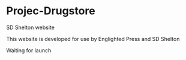 # Projec-Drugstore
SD Shelton website

This website is developed for use by Englighted Press and SD Shelton

Waiting for launch
